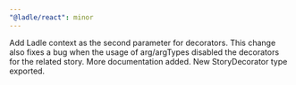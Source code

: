 ```yaml
---
"@ladle/react": minor
---
```


Add Ladle context as the second parameter for decorators. This change also fixes a bug when the usage of arg/argTypes disabled the decorators for the related story. More documentation added. New StoryDecorator type exported.
